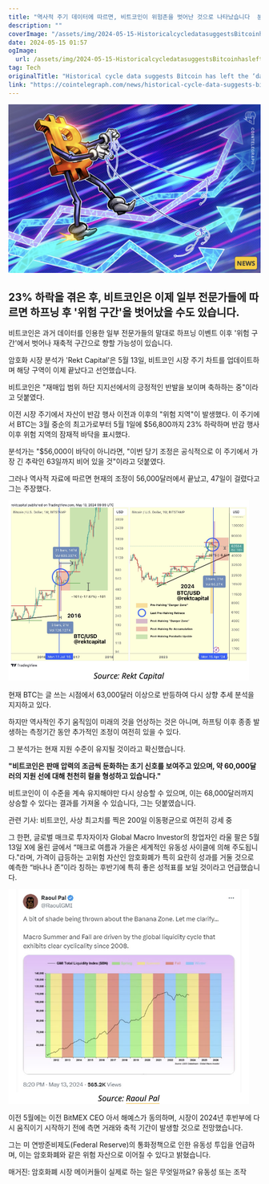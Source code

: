 ```yaml
---
title: "역사적 주기 데이터에 따르면, 비트코인이 위험존을 벗어난 것으로 나타났습니다  분석가"
description: ""
coverImage: "/assets/img/2024-05-15-HistoricalcycledatasuggestsBitcoinhasleftthedangerzoneAnalyst_thumbnail.png"
date: 2024-05-15 01:57
ogImage: 
  url: /assets/img/2024-05-15-HistoricalcycledatasuggestsBitcoinhasleftthedangerzoneAnalyst_thumbnail.png
tag: Tech
originalTitle: "Historical cycle data suggests Bitcoin has left the ‘danger zone’ — Analyst"
link: "https://cointelegraph.com/news/historical-cycle-data-suggests-bitcoin-has-left-the-danger-zone-analyst"
---
```



![Bitcoin Analysis](/assets/img/2024-05-15-HistoricalcycledatasuggestsBitcoinhasleftthedangerzoneAnalyst_thumbnail.png)

## 23% 하락을 겪은 후, 비트코인은 이제 일부 전문가들에 따르면 하프닝 후 '위험 구간'을 벗어났을 수도 있습니다.

비트코인은 과거 데이터를 인용한 일부 전문가들의 말대로 하프닝 이벤트 이후 '위험 구간'에서 벗어나 재축적 구간으로 향할 가능성이 있습니다.

암호화 시장 분석가 'Rekt Capital'은 5월 13일, 비트코인 시장 주기 차트를 업데이트하며 해당 구역이 이제 끝났다고 선언했습니다.



비트코인은 "재매입 범위 하단 지지선에서의 긍정적인 반발을 보이며 축하하는 중"이라고 덧붙였다.

이전 시장 주기에서 자산이 반감 행사 이전과 이후의 "위험 지역"이 발생했다. 이 주기에서 BTC는 3월 중순의 최고가로부터 5월 1일에 $56,800까지 23% 하락하며 반감 행사 이후 위험 지역의 잠재적 바닥을 표시했다.

분석가는 "$56,000이 바닥이 아니라면, "이번 당기 조정은 공식적으로 이 주기에서 가장 긴 추락인 63일까지 비어 있을 것"이라고 덧붙였다.



그러나 역사적 자료에 따르면 현재의 조정이 56,000달러에서 끝났고, 47일이 걸렸다고 그는 주장했다.

![HistoricalcycledatasuggestsBitcoinhasleftthedangerzoneAnalyst](/assets/img/2024-05-15-HistoricalcycledatasuggestsBitcoinhasleftthedangerzoneAnalyst_0.png)

현재 BTC는 글 쓰는 시점에서 63,000달러 이상으로 반등하여 다시 상향 추세 분석을 지지하고 있다.

하지만 역사적인 주기 움직임이 미래의 것을 언상하는 것은 아니며, 하프팅 이후 종종 발생하는 측정기간 동안 추가적인 조정이 여전히 있을 수 있다.



그 분석가는 현재 지원 수준이 유지될 것이라고 확신했습니다.

**"비트코인은 판매 압력의 조금씩 둔화하는 초기 신호를 보여주고 있으며, 약 60,000달러의 지원 선에 대해 천천히 컬을 형성하고 있습니다."**

비트코인이 이 수준을 계속 유지해야만 다시 상승할 수 있으며, 이는 68,000달러까지 상승할 수 있다는 결과를 가져올 수 있습니다, 그는 덧붙였습니다.

관련 기사: 비트코인, 사상 최고치를 찍은 200일 이동평균으로 여전히 강세 중



그 한편, 글로벌 매크로 투자자이자 Global Macro Investor의 창업자인 라울 팔은 5월 13일 X에 올린 글에서 “매크로 여름과 가을은 세계적인 유동성 사이클에 의해 주도됩니다."라며, 가격이 급등하는 고위험 자산인 암호화폐가 특히 요란히 성과를 거둘 것으로 예측한 “바나나 존”이라 칭하는 후반기에 특히 좋은 성적표를 보일 것이라고 언급했습니다.

![image](/assets/img/2024-05-15-HistoricalcycledatasuggestsBitcoinhasleftthedangerzoneAnalyst_1.png)

이전 5월에는 이전 BitMEX CEO 아서 해예스가 동의하며, 시장이 2024년 후반부에 다시 움직이기 시작하기 전에 측면 거래와 축적 기간이 발생할 것으로 전망했습니다.

그는 미 연방준비제도(Federal Reserve)의 통화정책으로 인한 유동성 투입을 언급하며, 이는 암호화폐와 같은 위험 자산으로 이어질 수 있다고 밝혔습니다.



매거진: 암호화폐 시장 메이커들이 실제로 하는 일은 무엇일까요? 유동성 또는 조작